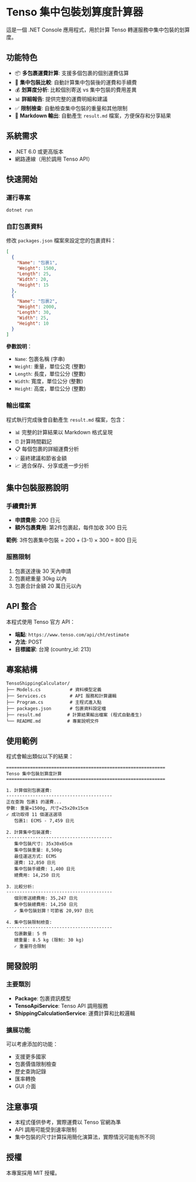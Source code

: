 # Tenso 集中包裝划算度計算器

這是一個 .NET Console 應用程式，用於計算 Tenso 轉運服務中集中包裝的划算度。

## 功能特色

- 📦 **多包裹運費計算**: 支援多個包裹的個別運費估算
- 🔄 **集中包裝比較**: 自動計算集中包裝後的運費和手續費
- 💰 **划算度分析**: 比較個別寄送 vs 集中包裝的費用差異
- 📊 **詳細報告**: 提供完整的運費明細和建議
- ✅ **限制檢查**: 自動檢查集中包裝的重量和其他限制
- 📄 **Markdown 輸出**: 自動產生 `result.md` 檔案，方便保存和分享結果

## 系統需求

- .NET 6.0 或更高版本
- 網路連線（用於調用 Tenso API）

## 快速開始

### 運行專案

```bash
dotnet run
```

### 自訂包裹資料

修改 `packages.json` 檔案來設定您的包裹資料：

```json
[
  {
    "Name": "包裹1",
    "Weight": 1500,
    "Length": 25,
    "Width": 20,
    "Height": 15
  },
  {
    "Name": "包裹2", 
    "Weight": 2000,
    "Length": 30,
    "Width": 25,
    "Height": 10
  }
]
```

**參數說明**：
- `Name`: 包裹名稱 (字串)
- `Weight`: 重量，單位公克 (整數)
- `Length`: 長度，單位公分 (整數)
- `Width`: 寬度，單位公分 (整數)  
- `Height`: 高度，單位公分 (整數)

### 輸出檔案

程式執行完成後會自動產生 `result.md` 檔案，包含：
- 📊 完整的計算結果以 Markdown 格式呈現
- ⏰ 計算時間戳記
- 📋 每個包裹的詳細運費分析
- 💡 最終建議和節省金額
- 📈 適合保存、分享或進一步分析

## 集中包裝服務說明

### 手續費計算
- **申請費用**: 200 日元
- **額外包裹費用**: 第2件包裹起，每件加收 300 日元

**範例**: 3件包裹集中包裝 = 200 + (3-1) × 300 = 800 日元

### 服務限制
1. 包裹送達後 30 天內申請
2. 包裹總重量 30kg 以內
3. 包裹合計金額 20 萬日元以內

## API 整合

本程式使用 Tenso 官方 API：
- **端點**: `https://www.tenso.com/api/cht/estimate`
- **方法**: POST
- **目標國家**: 台灣 (country_id: 213)

## 專案結構

```
TensoShippingCalculator/
├── Models.cs           # 資料模型定義
├── Services.cs         # API 服務和計算邏輯
├── Program.cs          # 主程式進入點
├── packages.json       # 包裹資料設定檔
├── result.md          # 計算結果輸出檔案 (程式自動產生)
└── README.md          # 專案說明文件
```

## 使用範例

程式會輸出類似以下的結果：

```
============================================================
Tenso 集中包裝划算度計算
============================================================

1. 計算個別包裹運費:
----------------------------------------
正在查詢 包裹1 的運費...
參數: 重量=1500g, 尺寸=25x20x15cm
✓ 成功取得 11 個運送選項
   包裹1: ECMS - 7,459 日元

2. 計算集中包裝運費:
----------------------------------------
   集中包裝尺寸: 35x30x65cm
   集中包裝重量: 8,500g
   最佳運送方式: ECMS
   運費: 12,850 日元
   集中包裝手續費: 1,400 日元
   總費用: 14,250 日元

3. 比較分析:
----------------------------------------
   個別寄送總費用: 35,247 日元
   集中包裝總費用: 14,250 日元
   ✓ 集中包裝划算！可節省 20,997 日元

4. 集中包裝限制檢查:
----------------------------------------
   包裹數量: 5 件
   總重量: 8.5 kg (限制: 30 kg)
   ✓ 重量符合限制
```

## 開發說明

### 主要類別

- **Package**: 包裹資訊模型
- **TensoApiService**: Tenso API 調用服務
- **ShippingCalculationService**: 運費計算和比較邏輯

### 擴展功能

可以考慮添加的功能：
- 支援更多國家
- 包裹價值限制檢查
- 歷史查詢記錄
- 匯率轉換
- GUI 介面

## 注意事項

- 本程式僅供參考，實際運費以 Tenso 官網為準
- API 調用可能受到速率限制
- 集中包裝的尺寸計算採用簡化演算法，實際情況可能有所不同

## 授權

本專案採用 MIT 授權。
